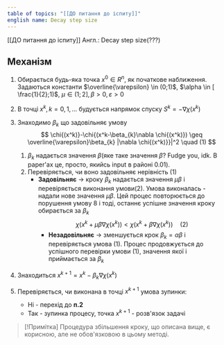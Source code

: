 ```yaml
---
table of topics: "[[ДО питання до іспиту]]"
english name: Decay step size
---
```

[[ДО питання до іспиту]]
Англ.: Decay step size(???) 


## Механізм
1. Обирається будь-яка точка  $x^0 \in R^n$, як початкове наближення. Задаються константи $\overline{\varepsilon} \in (0;1)$, $\alpha \in [ \frac{1}{2};1)$, $\mu \in (1;2], \beta>0, \varepsilon>0$
2. В точці $x^k, k=0,1, \dots$ будується напрямок спуску $S^k = - \nabla \chi{(x^k)}$
3. Знаходимо $\beta_{k}$ що задовільняє умову
$$
\chi{(x^k)}-\chi{(x^k-\beta_{k}\nabla \chi{(x^k)}) \geq \overline{\varepsilon}\beta_{k} |\nabla \chi{(x^k)}}|^2 \quad (1)
$$
	1) $\beta_{k}$ надається значення $\beta$(яке таке значення $\beta$? Fudge you, idk. В paper'ах це, просто, якийсь input в районі 0.01). 
	2) Перевіряється, чи воно задовільняє нерівність (1)
		- **Задовільняє** $\rightarrow$ кроку $\beta_{k}$ надається значення $\mu\beta$ і перевіряється виконання умови(2). Умова виконалась - надали нове значення $\mu\beta$. Цей процес повторюється до порушення умову 8 і тоді, останнє успішне значення кроку обирається за $\beta_{k}$
		$$
\chi{\left( x^{k} +\mu\beta \nabla \chi{\left( x^{k} \right) } \right)} < \chi{\left( x^{k} +\beta \nabla \chi{\left( x^{k} \right) } \right)}
\quad (2)
$$
			- **Незадовільняє** $\rightarrow$ зменшується крок $\beta_{k} = \alpha\beta$ і перевіряється умова (1). Процес продовжується до успішного перевірки умови (1), значення якої і приймається за $\beta_{k}$
		


4. Знаходиться $x^{k+1} = x^{k} - \beta_{k}\nabla \chi{(x^k)}$
5. Перевіряється, чи виконана в точці $x^{k+1}$ умова зупинки:
	- Ні - перехід до **п.2**
	- Так - зупинка процесу, точка $x^{k+1}$ - розв'язок задачі

> [!Примітка]
> Процедура збільшення кроку, що описана вище, є корисною, але не обов'язковою в цьому методі.

